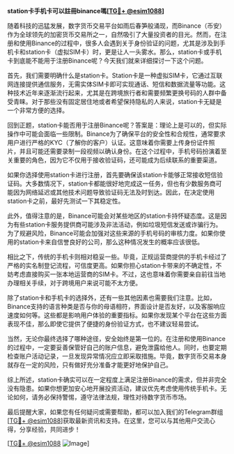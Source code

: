 **station卡手机卡可以註冊binance嗎[[TG💪+ @esim1088](https://t.me/s/esim1088)]**

随着科技的迅猛发展，数字货币交易平台如雨后春笋般涌现，而Binance（币安）作为全球领先的加密货币交易所之一，自然吸引了大量投资者的目光。然而，在注册和使用Binance的过程中，很多人会遇到关于身份验证的问题，尤其是涉及到手机卡和station卡（虚拟SIM卡）时，更是让人一头雾水。那么，station卡或手机卡到底能不能用于注册Binance呢？今天我们就来详细探讨一下这个问题。

首先，我们需要明确什么是station卡。Station卡是一种虚拟SIM卡，它通过互联网连接提供通信服务，无需实体SIM卡即可实现通话、短信和数据流量等功能。这种技术近年来逐渐流行起来，尤其是在跨境旅行者和需要频繁更换号码的人群中备受青睐。对于那些没有固定居住地或者希望保持隐私的人来说，station卡无疑是一个非常方便的选择。

回到正题，station卡能否用于注册Binance呢？答案是：理论上是可以的，但实际操作中可能会面临一些限制。Binance为了确保平台的安全性和合规性，通常要求用户进行严格的KYC（了解你的客户）认证。这意味着你需要上传身份证件照片，并且可能还需要录制一段视频以确认身份。在这个过程中，手机号码扮演着至关重要的角色，因为它不仅用于接收验证码，还可能成为后续联系的重要渠道。

如果你选择使用station卡进行注册，首先要确保该station卡能够正常接收短信验证码。大多数情况下，station卡都能很好地完成这一任务，但也有少数服务商可能因为网络延迟或其他技术问题导致验证码无法及时到达。因此，在决定使用station卡之前，最好先测试一下其稳定性。

此外，值得注意的是，Binance可能会对某些地区的station卡持怀疑态度。这是因为有些station卡服务提供商可能涉及非法活动，例如垃圾短信发送或诈骗行为。为了规避风险，Binance可能会加强对这些来源的手机号码的审核力度。如果你使用的station卡来自信誉良好的公司，那么这种情况发生的概率应该很低。

相比之下，传统的手机卡则相对稳妥一些。毕竟，正规运营商提供的手机卡经过了严格的实名制登记流程，可信度更高。如果你担心station卡带来的不确定性，不妨考虑直接购买一张本地运营商的SIM卡。不过，这也意味着你需要亲自前往当地办理相关手续，对于跨境用户来说可能不太方便。

除了station卡和手机卡的选择外，还有一些其他因素也需要我们注意。比如，Binance支持的语言种类是否与你的母语相符，界面设计是否友好，以及客服响应速度如何等。这些都是影响用户体验的重要指标。如果你发现某个平台在这些方面表现不佳，那么即使它提供了便捷的身份验证方式，也不建议轻易尝试。

当然，无论你最终选择了哪种途径，安全始终是第一位的。在注册和使用Binance的过程中，一定要妥善保管好自己的账户信息，避免泄露给他人。同时，也要定期检查账户活动记录，一旦发现异常情况应立即采取措施。毕竟，数字货币交易本身就存在一定的风险，只有做好充分准备才能更好地保护自己。

综上所述，station卡确实可以在一定程度上满足注册Binance的需求，但并非完全没有隐患。如果你想更加安心地开展投资活动，建议优先考虑使用传统手机卡。无论如何，请务必保持警惕，遵守法律法规，理性对待数字货币市场。

最后提醒大家，如果您有任何疑问或需要帮助，都可以加入我们的Telegram群组[[TG💪+ @esim1088](https://t.me/s/esim1088)]获取最新资讯和支持。在这里，您可以与其他用户交流心得，分享经验，共同进步！

[[TG💪+ @esim1088](https://t.me/s/esim1088) ![Image](https://i.postimg.cc/4NQfJmqS/Snipaste-2025-05-13-00-14-12.png)]